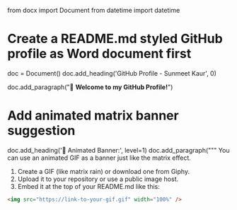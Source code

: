 from docx import Document
from datetime import datetime

# Create a README.md styled GitHub profile as Word document first
doc = Document()
doc.add_heading('GitHub Profile - Sunmeet Kaur', 0)

doc.add_paragraph("🧠 **Welcome to my GitHub Profile!**")

# Add animated matrix banner suggestion
doc.add_heading('🎥 Animated Banner:', level=1)
doc.add_paragraph("""
You can use an animated GIF as a banner just like the matrix effect.
1. Create a GIF (like matrix rain) or download one from Giphy.
2. Upload it to your repository or use a public image host.
3. Embed it at the top of your README.md like this:

```md
<img src="https://link-to-your-gif.gif" width="100%" />
